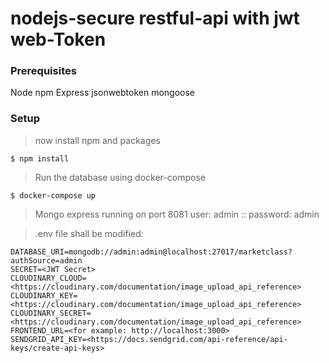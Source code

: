# nodejs-secure restful-api with jwt web-Token

### Prerequisites

Node
npm
Express
jsonwebtoken
mongoose


### Setup

> now install npm and packages

```shell
$ npm install
```


> Run the database using docker-compose

```shell
$ docker-compose up
```

> Mongo express running on port 8081
> user: admin :: password: admin

> .env file shall be modified:


```shell
DATABASE_URI=mongodb://admin:admin@localhost:27017/marketclass?authSource=admin
SECRET=<JWT Secret>
CLOUDINARY_CLOUD=<https://cloudinary.com/documentation/image_upload_api_reference>
CLOUDINARY_KEY=<https://cloudinary.com/documentation/image_upload_api_reference>
CLOUDINARY_SECRET=<https://cloudinary.com/documentation/image_upload_api_reference>
FRONTEND_URL=<for example: http://localhost:3000>
SENDGRID_API_KEY=<https://docs.sendgrid.com/api-reference/api-keys/create-api-keys>
```
